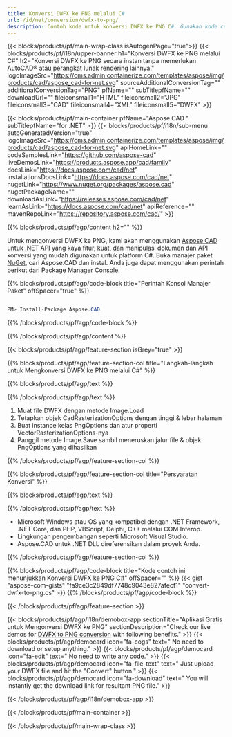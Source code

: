 ```yaml
---
title: Konversi DWFX ke PNG melalui C# 
url: /id/net/conversion/dwfx-to-png/ 
description: Contoh kode untuk konversi DWFX ke PNG C#. Gunakan kode contoh API untuk file batch DWFX ke konversi PNG dalam VB.NET, Asp.NET atau aplikasi berbasis .NET apa pun.
---
```


{{< blocks/products/pf/main-wrap-class isAutogenPage="true">}}
{{< blocks/products/pf/i18n/upper-banner h1="Konversi DWFX ke PNG melalui C#" h2="Konversi DWFX ke PNG secara instan tanpa memerlukan AutoCAD® atau perangkat lunak rendering lainnya." logoImageSrc="https://cms.admin.containerize.com/templates/aspose/img/products/cad/aspose_cad-for-net.svg" sourceAdditionalConversionTag="" additionalConversionTag="PNG" pfName="" subTitlepfName="" downloadUrl="" fileiconsmall1="HTML" fileiconsmall2="JPG" fileiconsmall3="CAD" fileiconsmall4="XML" fileiconsmall5="DWFX" >}}

{{< blocks/products/pf/main-container pfName="Aspose.CAD " subTitlepfName="for .NET" >}}
{{< blocks/products/pf/i18n/sub-menu autoGeneratedVersion="true" logoImageSrc="https://cms.admin.containerize.com/templates/aspose/img/products/cad/aspose_cad-for-net.svg" apiHomeLink="" codeSamplesLink="https://github.com/aspose-cad" liveDemosLink="https://products.aspose.app/cad/family" docsLink="https://docs.aspose.com/cad/net" installationsDocsLink="https://docs.aspose.com/cad/net" nugetLink="https://www.nuget.org/packages/aspose.cad" nugetPackageName="" downloadAsLink="https://releases.aspose.com/cad/net" learnAsLink="https://docs.aspose.com/cad/net" apiReference="" mavenRepoLink="https://repository.aspose.com/cad/" >}}

{{% blocks/products/pf/agp/content h2="" %}}

Untuk mengonversi DWFX ke PNG, kami akan menggunakan <a href=https://products.aspose.com/cad/net>Aspose.CAD untuk .NET</a> API yang kaya fitur, kuat, dan manipulasi dokumen dan API konversi yang mudah digunakan untuk platform C#. Buka manajer paket <a href=https://www.nuget.org/packages/aspose.cad>NuGet</a>, cari Aspose.CAD dan instal. Anda juga dapat menggunakan perintah berikut dari Package Manager Console.

{{% blocks/products/pf/agp/code-block title="Perintah Konsol Manajer Paket" offSpacer="true" %}}

```cs

PM> Install-Package Aspose.CAD

```

{{% /blocks/products/pf/agp/code-block %}}

{{% /blocks/products/pf/agp/content %}}

{{< blocks/products/pf/agp/feature-section isGrey="true" >}}

{{% blocks/products/pf/agp/feature-section-col title="Langkah-langkah untuk Mengkonversi DWFX ke PNG melalui C#" %}}

{{% blocks/products/pf/agp/text %}}

{{% /blocks/products/pf/agp/text %}}

1. Muat file DWFX dengan metode Image.Load
1. Tetapkan objek CadRasterizationOptions dengan tinggi & lebar halaman
1. Buat instance kelas PngOptions dan atur properti VectorRasterizationOptions-nya
1. Panggil metode Image.Save sambil meneruskan jalur file & objek PngOptions yang dihasilkan

{{% /blocks/products/pf/agp/feature-section-col %}}

{{% blocks/products/pf/agp/feature-section-col title="Persyaratan Konversi" %}}

{{% blocks/products/pf/agp/text %}}

{{% /blocks/products/pf/agp/text %}}

- Microsoft Windows atau OS yang kompatibel dengan .NET Framework, .NET Core, dan PHP, VBScript, Delphi, C++ melalui COM Interop.
- Lingkungan pengembangan seperti Microsoft Visual Studio.
- Aspose.CAD untuk .NET DLL direferensikan dalam proyek Anda.

{{% /blocks/products/pf/agp/feature-section-col %}}

{{% blocks/products/pf/agp/code-block title="Kode contoh ini menunjukkan Konversi DWFX ke PNG C#" offSpacer="" %}}
{{< gist "aspose-com-gists" "fa9ce3c2849df7748c9043e827afecf1" "convert-dwfx-to-png.cs" >}}
{{% /blocks/products/pf/agp/code-block %}}

{{< /blocks/products/pf/agp/feature-section >}}    

<!-- aboutfile Starts -->

{{< blocks/products/pf/agp/i18n/demobox-app sectionTitle="Aplikasi Gratis untuk Mengonversi DWFX ke PNG" sectionDescription="Check our live demos for [DWFX to PNG conversion](https://products.aspose.app/cad/conversion/dwfx-to-png) with following benefits." >}}
        {{< blocks/products/pf/agp/democard icon="fa-cogs" text=" No need to download or setup anything." >}}
        {{< blocks/products/pf/agp/democard icon="fa-edit" text=" No need to write any code." >}}
        {{< blocks/products/pf/agp/democard icon="fa-file-text" text=" Just upload your DWFX file and hit the \"Convert\" button." >}}
        {{< blocks/products/pf/agp/democard icon="fa-download" text=" You will instantly get the download link for resultant PNG file." >}}
 
   
{{< /blocks/products/pf/agp/i18n/demobox-app >}}

<!-- aboutfile Ends -->

{{< /blocks/products/pf/main-container >}}
    
{{< /blocks/products/pf/main-wrap-class >}}